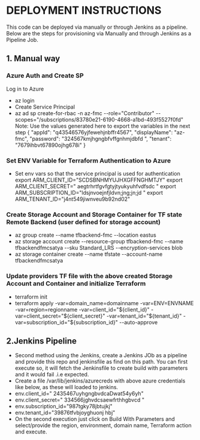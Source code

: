 # DEPLOYMENT INSTRUCTIONS
This code can be deployed via manually or through Jenkins as a pipeline.
Below are the steps for provisioning via Manually and through Jenkins as a Pipeline Job.
## 1. Manual way
### Azure Auth and Create SP
Log in to Azure
- az login
- Create Service Principal
- az ad sp create-for-rbac -n az-fmc --role="Contributor" --scopes="/subscriptions/83780e21-6190-4668-a1bd-493f5527f0fd"
Note: Use the values generated here to export the variables in the next step
{
  "appId": "q43546576yjfewehjnbffr4567",
  "displayName": "az-fmc",
  "password": "324567kmjhgngbfvffgnhmjdbfd ",
  "tenant": "7679ihbvt67890ojhg678i"
}

### Set ENV Variable for Terraform Authentication to Azure
- Set env vars so that the service principal is used for authentication
export ARM_CLIENT_ID="SCDSBNHMYUJHXGFFNGHMTJY"
export ARM_CLIENT_SECRET=" aegtrhrtfgvfgtyjtyukyuhfvdfsdc "
export ARM_SUBSCRIPTION_ID="ldsjnvoejnfjldvn;jng;jn;jd "
export ARM_TENANT_ID="j4nt549jiwnveu9b92nd02"

### Create Storage Account and Storage Container for TF state Remote Backend (user defined for storage account)
- az group create --name tfbackend-fmc --location eastus
- az storage account create --resource-group tfbackend-fmc --name tfbackendfmcsatya --sku Standard_LRS --encryption-services blob
- az storage container create --name tfstate --account-name tfbackendfmcsatya
### Update providers TF file with the above created Storage Account and Container and initialize Terraform
- terraform init
- terraform apply -var=domain_name=domainname -var=ENV=ENVNAME -var=region=regionname -var=client_id="${client_id}" -var=client_secret="${client_secret}" -var=tenant_id="${tenant_id}" -var=subscription_id="${subscription_id}"  --auto-approve


## 2.Jenkins Pipeline

- Second method using the Jenkins, create a Jenkins JOb as a pipeline and provide this repo and jenkinsfile as find on this path.
You can first execute so, it will fetch the Jenkinsfile to create build with parameters and it would fail .i.e expected.
- Create a file /var/lib/jenkins/azurecreds with above azure credentials like below, as these will loaded to jenkins.
- env.client_id=" 2435467uyhgngbvdcaDwat54y6yh"
- env.client_secret=" 334566jghvdcsaewfrthhgbvcd "
- env.subscription_id="987tgky78jbtujkj"
- env.tenant_id="39876tfvbjoyghuonj hbj"
- On the second execution just click  on Build With Parameters and select/provide the region, environment, domain name, Terraform action and execute.
